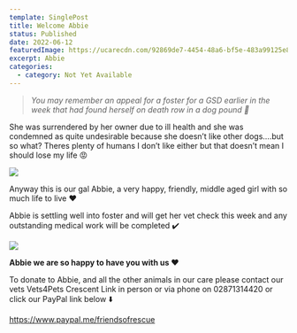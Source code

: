 ```yaml
---
template: SinglePost
title: Welcome Abbie
status: Published
date: 2022-06-12
featuredImage: https://ucarecdn.com/92869de7-4454-48a6-bf5e-483a99125e8d/-/crop/1170x1358/0,0/-/preview/
excerpt: Abbie
categories:
  - category: Not Yet Available
---
```

> *You may remember an appeal for a foster for a GSD earlier in the week that had found herself on death row in a dog pound 🥺*

She was surrendered by her owner due to ill health and she was condemned as quite undesirable because she doesn’t like other dogs….but so what? Theres plenty of humans I don’t like either but that doesn’t mean I should lose my life 😡

![](https://ucarecdn.com/5bf57d65-e10e-4f9f-9cef-582cebceb672/)

Anyway this is our gal Abbie, a very happy, friendly, middle aged girl with so much life to live ❤️

Abbie is settling well into foster and will get her vet check this week and any outstanding medical work will be completed ✔️ 

![](https://ucarecdn.com/efc91573-107b-4d86-8748-7a6002994a1e/)

**Abbie we are so happy to have you with us ❤️**

To donate to Abbie, and all the other animals in our care please contact our vets Vets4Pets Crescent Link in person or via phone on 02871314420 or click our PayPal link below ⬇️ 

https://www.paypal.me/friendsofrescue